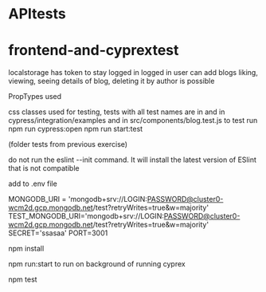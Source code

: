 # APItests
# frontend-and-cyprextest


localstorage has token to stay logged in
logged in user can add blogs
liking, viewing, seeing details of blog, deleting it by author is possible

PropTypes used

css classes used for testing, 
tests with all test names are in and in cypress/integration/examples and in src/components/blog.test.js
to test run
npm run cypress:open
npm run start:test


(folder tests from previous exercise)


do not run the eslint --init command. It will install the latest version of ESlint that is not compatible 

add to .env file

MONGODB_URI = 'mongodb+srv://LOGIN:PASSWORD@cluster0-wcm2d.gcp.mongodb.net/test?retryWrites=true&w=majority'
TEST_MONGODB_URI='mongodb+srv://LOGIN:PASSWORD@cluster0-wcm2d.gcp.mongodb.net/test?retryWrites=true&w=majority'
SECRET='ssasaa'
PORT=3001


npm install

npm run:start to run on background of running cyprex


npm test
